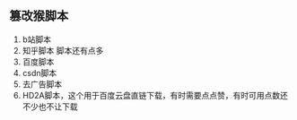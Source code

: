 ## 篡改猴脚本
1. b站脚本
2. 知乎脚本 脚本还有点多
3. 百度脚本
4. csdn脚本
5. 去广告脚本
6. HD2A脚本，这个用于百度云盘直链下载，有时需要点点赞，有时可用点数还不少也不让下载